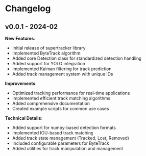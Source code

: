 # Changelog

## v0.0.1 - 2024-02

**New Features**:

- Initial release of supertracker library
- Implemented ByteTrack algorithm
- Added core Detection class for standardized detection handling
- Added support for YOLO integration
- Implemented Kalman filtering for track prediction
- Added track management system with unique IDs

**Improvements**:

- Optimized tracking performance for real-time applications
- Implemented efficient track matching algorithms
- Added comprehensive documentation
- Created example scripts for common use cases

**Technical Details**:

- Added support for numpy-based detection formats
- Implemented IOU-based track matching
- Added track state management (Tracked, Lost, Removed)
- Included configurable parameters for ByteTrack
- Added utilities for track manipulation and management
